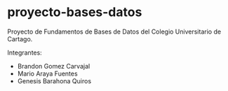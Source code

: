 # proyecto-bases-datos
Proyecto de Fundamentos de Bases de Datos del Colegio Universitario de Cartago.

Integrantes:
- Brandon Gomez Carvajal
- Mario Araya Fuentes
- Genesis Barahona Quiros
